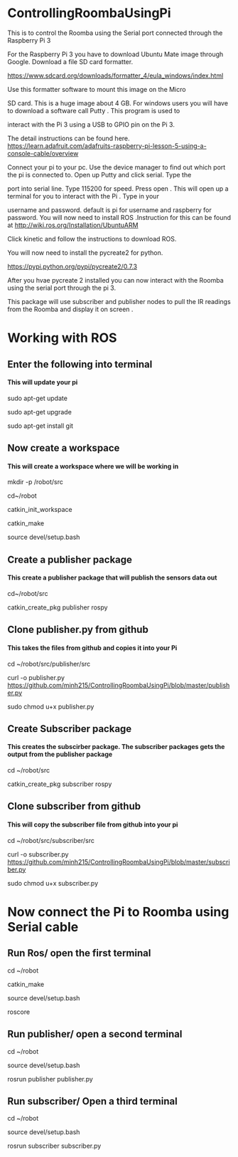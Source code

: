 # ControllingRoombaUsingPi

This is to control the Roomba using the Serial port connected through the Raspberry Pi 3

For the Raspberry Pi 3 you have to download Ubuntu Mate image through Google. Download a file SD card formatter. 

https://www.sdcard.org/downloads/formatter_4/eula_windows/index.html 

Use this formatter software to  mount this image on the Micro

SD card. This is a huge image about 4 GB. For windows users you will have to download a software call Putty . This program is used to

interact with the Pi 3 using a USB to GPIO pin on the Pi 3.

The detail instructions can be found here.  https://learn.adafruit.com/adafruits-raspberry-pi-lesson-5-using-a-console-cable/overview

Connect your pi to your pc. Use the device manager to find out which port the pi is connected to. Open up Putty and click serial. Type the

port into serial line. Type 115200 for speed. Press open . This will open up a terminal for you to interact with the Pi . Type in your

username and password. default is pi for username and raspberry for password. You will now need to install ROS .Instruction for this can be found at
http://wiki.ros.org/Installation/UbuntuARM

Click kinetic and follow the instructions to download ROS.

You will now need to install the pycreate2 for python.

https://pypi.python.org/pypi/pycreate2/0.7.3

After you hvae pycreate 2 installed you can now interact with the Roomba using the serial port through the pi 3.

This package will use subscriber and publisher nodes to pull the IR readings from the Roomba and display it on screen .




# Working with ROS
## Enter the following into terminal
#### This will update your pi



sudo apt-get update

sudo apt-get upgrade

sudo apt-get install git








## Now create a workspace
#### This will create a workspace where we will be working in




mkdir -p /robot/src

cd~/robot

catkin_init_workspace

catkin_make

source devel/setup.bash





## Create a publisher package
#### This create a publisher package that will publish the sensors data out



cd~/robot/src

catkin_create_pkg publisher rospy




## Clone publisher.py from github
#### This takes the files from github and copies it into your Pi


cd ~/robot/src/publisher/src

curl -o publisher.py https://github.com/minh215/ControllingRoombaUsingPi/blob/master/publisher.py


sudo chmod u+x publisher.py





## Create Subscriber package
#### This creates the subscirber package. The subscriber packages gets the output from the publisher package

cd ~/robot/src

catkin_create_pkg subscriber rospy




## Clone subscriber from github
#### This will copy the subscriber file from github into your pi


cd ~/robot/src/subscriber/src

curl -o subscriber.py https://github.com/minh215/ControllingRoombaUsingPi/blob/master/subscriber.py

sudo chmod u+x subscriber.py




# Now connect the Pi to Roomba using Serial cable

## Run Ros/ open the first terminal

cd ~/robot

catkin_make

source devel/setup.bash

roscore



## Run publisher/ open a second terminal


cd ~/robot

source devel/setup.bash

rosrun publisher publisher.py




## Run subscriber/ Open a third terminal



cd ~/robot

source devel/setup.bash

rosrun subscriber subscriber.py
